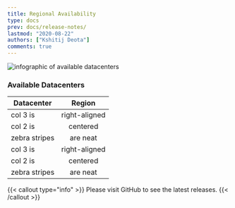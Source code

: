 ```yaml
---
title: Regional Availability
type: docs
prev: docs/release-notes/
lastmod: "2020-08-22"
authors: ["Kshitij Deota"]
comments: true
---
```

![infographic of available datacenters](/images/regional.png)
### Available Datacenters
| Datacenter    | Region        |
| ------------- |:-------------:|
| col 3 is      | right-aligned |
| col 2 is      | centered      |
| zebra stripes | are neat      |
| col 3 is      | right-aligned |
| col 2 is      | centered      |
| zebra stripes | are neat      |


{{< callout type="info" >}}
  Please visit GitHub to see the latest releases.
{{< /callout >}}